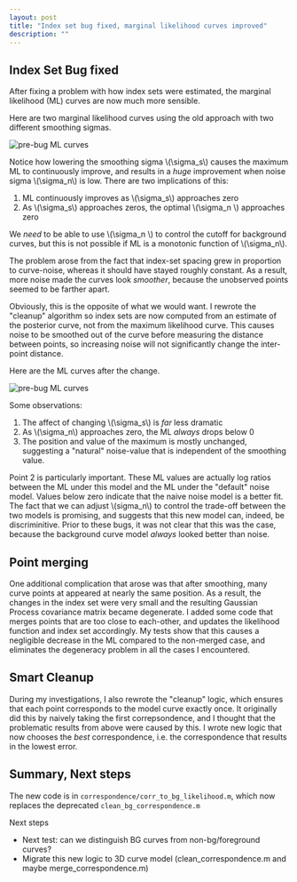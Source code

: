 ```yaml
---
layout: post
title: "Index set bug fixed, marginal likelihood curves improved"
description: ""
---
```


Index Set Bug fixed 
----------------------

After fixing a problem with how index sets were estimated, the marginal likelihood (ML) curves are now much more sensible.

Here are two marginal likelihood curves using the old approach with two different smoothing sigmas.

![pre-bug ML curves]({{site.baseurl}}/img/2012-06-10_ML_old.png)

Notice how lowering the smoothing sigma \\(\sigma_s\\) causes the maximum ML to continuously improve, and results in a *huge* improvement when noise sigma \\(\sigma_n\\) is low. There are two implications of this:
    
1. ML continuously improves as \\(\sigma_s\\) approaches zero
2. As \\(\sigma_s\\) approaches zeros, the optimal \\(\sigma_n \\) approaches zero

We *need* to be able to use \\(\sigma_n \\) to control the cutoff for background curves, but this is not possible if ML is a monotonic function of \\(\sigma_n\\).

The problem arose from the fact that index-set spacing grew in proportion to curve-noise, whereas it should have stayed roughly constant.  As a result, more noise made the curves look *smoother*, because the unobserved points seemed to be farther apart.  

Obviously, this is the opposite of what we would want.  I rewrote the "cleanup" algorithm so index sets are now computed from an estimate of the posterior curve, not from the maximum likelihood curve.  This causes noise to be smoothed out of the curve before measuring the distance between points, so increasing noise will not significantly change the inter-point distance.  

Here are the ML curves after the change.

![pre-bug ML curves]({{site.baseurl}}/img/2012-06-10_ML_new.png)

Some observations:
    
1. The affect of changing \\(\sigma_s\\) is *far* less dramatic
2. As \\(\sigma_n\\) approaches zero, the ML *always* drops below 0
3. The position and value of the maximum is mostly unchanged, suggesting a "natural" noise-value that is independent of the smoothing value.

Point 2 is particularly important.  These ML values are actually log ratios between the ML under this model and the ML under the "default" noise model.  Values below zero indicate that the naive noise model is a better fit.  The fact that we can adjust \\(sigma_n\\) to control the trade-off between the two models is promising, and suggests that this new model can, indeed, be discriminitive.  Prior to these bugs, it was not clear that this was the case, because the background curve model *always* looked better than noise.

Point merging
-------------------

One additional complication that arose was that after smoothing, many curve points at appeared at nearly the same position.  As a result, the changes in the index set were very small and the resulting Gaussian Process covariance matrix became degenerate.  I added some code that merges points that are too close to each-other, and updates the likelihood function and index set accordingly.  My tests show that this causes a negligible decrease in the ML compared to the non-merged case, and eliminates the degeneracy problem in all the cases I encountered.

Smart Cleanup
-------------------

During my investigations, I also rewrote the "cleanup" logic, which ensures that each point corresponds to the model curve exactly once.  It originally did this by naively taking the first correpsondence, and I thought that the problematic results from above were caused by this.  I wrote new logic that now chooses the *best* correspondence, i.e. the correspondence that results in the lowest error.

Summary, Next steps
--------------------

The new code is in <code>correspondence/corr_to_bg_likelihood.m</code>, which now replaces the deprecated <code>clean_bg_correspondence.m</code>

Next steps

* Next test: can we distinguish BG curves from non-bg/foreground curves?
* Migrate this new logic to 3D curve model (clean_correspondence.m and maybe merge_correspondence.m)
